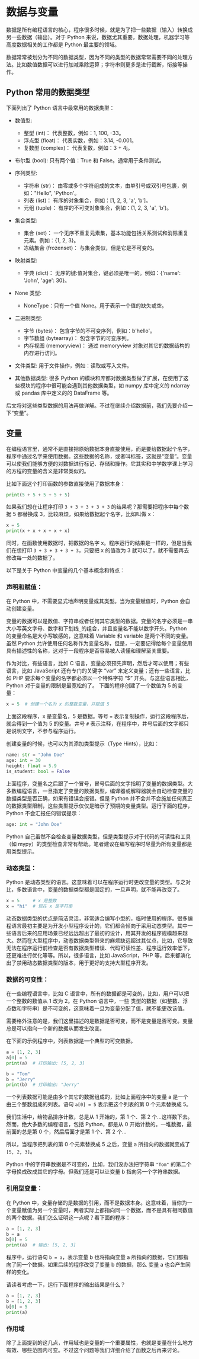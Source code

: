 # 数据与变量

数据是所有编程语言的核心，程序很多时候，就是为了把一些数据（输入）转换成另一些数据（输出）。对于 Python 来说，数据尤其重要，数据处理，机器学习等高度数据相关的工作都是 Python 最主要的领域。

数据常常被划分为不同的数据类型，因为不同的类型的数据常常需要不同的处理方法。比如数值数据可以进行加减乘除运算；字符串则更多是进行截断，衔接等操作。

## Python 常用的数据类型

下面列出了 Python 语言中最常用的数据类型：

* 数值型:
   * 整型 (int)： 代表整数，例如：1, 100, -33。
   * 浮点型 (float)： 代表实数，例如：3.14, -0.001。
   * 复数型 (complex)： 代表复数，例如：3 + 4j。
   
* 布尔型 (bool):
   只有两个值：True 和 False。通常用于条件测试。
   
* 序列类型:
   * 字符串 (str)： 由零或多个字符组成的文本，由单引号或双引号包裹，例如："Hello", 'Python'。
   * 列表 (list)： 有序的对象集合，例如：[1, 2, 3, 'a', 'b']。
   * 元组 (tuple)： 有序的不可变对象集合，例如：(1, 2, 3, 'a', 'b')。
   
* 集合类型:
   * 集合 (set)： 一个无序不重复元素集，基本功能包括关系测试和消除重复元素。例如：{1, 2, 3}。
   * 冻结集合 (frozenset)： 与集合类似，但是它是不可变的。
   
* 映射类型:
   * 字典 (dict)： 无序的键:值对集合，键必须是唯一的。例如：{'name': 'John', 'age': 30}。
   
* None 类型:
   * NoneType：只有一个值 None。用于表示一个值的缺失或空。
   
* 二进制类型:
   * 字节 (bytes)： 包含字节的不可变序列，例如：b'hello'。
   * 字节数组 (bytearray)： 包含字节的可变序列。
   * 内存视图 (memoryview)： 通过 memoryview 对象对其它的数据结构的内存进行访问。
   
* 文件类型:
   用于文件操作，例如：读取或写入文件。
   
* 其他数据类型:
   很多 Python 的模块和库都对数据类型做了扩展，在使用了这些模块的程序中很可能会遇到其他数据类型，如 numpy 库中定义的 ndarray 或 pandas 库中定义的的 DataFrame 等。

后文将对这些类型数据的用法再做详解。不过在继续介绍数据前，我们先要介绍一下“变量”。

## 变量

在编程语言里，通常不是直接把原始数据本身直接使用，而是要给数据起个名字，程序中通过名字来使用数据。这些数据的名称，或者叫标签，这就是“变量”。变量可以使我们能够方便的对数据进行标记、存储和操作。它其实和中学数学课上学习的方程的变量的含义是非常类似的。

比如下面这个打印函数的参数直接使用了数据本身：

```python
print(5 + 5 + 5 + 5 + 5)
```

如果我们想在让程序打印 `3 + 3 + 3 + 3 + 3` 的结果呢？那需要把程序中每个数据 5 都替换成 3，比较麻烦，如果给数据起个名字，比如叫做 x：

```python
x = 5
print(x + x + x + x + x)
```

同时，在函数使用数据时，把数据的名字 x。程序运行的结果是一样的，但是当我们在想打印 `3 + 3 + 3 + 3 + 3`，只要把 x 的值改为 3 就可以了，就不需要再去修改每一处的数据了。



以下是关于 Python 中变量的几个基本概念和特点：

### 声明和赋值：

在 Python 中，不需要显式地声明变量或其类型。当为变量赋值时，Python 会自动创建变量。

变量的数据可以是数值、字符串或者任何其它类型的数据。变量的名字必须是一串大小写英文字母、数字和下划线`_`的组合，并且变量名不能以数字开头。Python 的变量命名是大小写敏感的，这意味着 Variable 和 variable 是两个不同的变量。虽然 Python 允许使用任何名称作为变量名称，但是，一定要记得给每个变量使用具有描述性的名称，这对于一段程序是否容易被人读懂和理解至关重要。

作为对比，有些语言，比如 C 语言，变量必须预先声明，然后才可以使用；有些语言，比如 JavaScript 还有专门的关键字 “var” 来定义变量；还有一些语言，比如 PHP 要求每个变量的名字都必须以一个特殊字符 “$” 开头。与这些语言相比，Python 对于变量的限制是最宽松的了。
下面的程序创建了一个数值为 5 的变量：

```python
x = 5  # 创建一个名为 x 的整数变量，并赋值 5
```

上面这段程序，x 是变量名，5 是数据。等号 `=` 表示复制操作，运行这段程序后，就会得到一个值为 5 的变量。井号 `#` 表示注释，在程序中，井号后面的文字都只是说明文字，不参与程序运行。

创建变量的时候，也可以为其添加类型提示（Type Hints），比如：

```python
name: str = "John Doe"
age: int = 30
height: float = 5.9
is_student: bool = False
```

上面程序，变量名之后跟了一个冒号，冒号后面的文字指明了变量的数据类型。大多数编程语言，一旦指定了变量的数据类型，编译器或解释器就会自动检查变量的数据类型是否正确，如果有错误会报错。但是 Python 并不会并不会施加任何真正的数据类型限制，这些类型提示仅仅是暗示了预期的变量类型。运行下面的程序，Python 不会汇报任何错误提示：

```python
age: int = "John Doe"
```

Python 自己虽然不会检查变量数据类型，但是类型提示对于代码的可读性和工具（如 mypy）的类型检查非常有帮助。笔者建议在编写程序时尽量为所有变量都是用类型提示。

### 动态类型：

Python 是动态类型的语言。这意味着可以在程序运行时更改变量的类型。与之对比，多数语言中，变量的数据类型都是固定的，一旦声明，就不能再改变了。

```python
x = 5     # x 是整数
x = "hi"  # 现在 x 是字符串
```

动态数据类型的优点是简洁灵活，非常适合编写小型的，临时使用的程序。很多编程语言最初主要是为开发小型程序设计的，它们都会倾向于采用动态类型。其中一些语言后来的应用场景已经远远超出了最初的设计，用其开发的程序规模越来越大。然而在大型程序中，动态数据类型带来的麻烦缺远超过其优点，比如，它导致无法在程序运行前检查是否有数据类型错误、代码可读性差、程序运行效率低下，还更难进行优化等等。所以，很多语言，比如 JavaScript，PHP 等，后来都演化出了禁用动态数据类型的版本，用于更好的支持大型程序开发。


### 数据的可变性：

在一些编程语言中，比如 C 语言中，所有的数据都是可变的，比如，用户可以把一个整数的数值从 1 改为 2。在 Python 语言中，一些 类型的数据（如整数、浮点数和字符串）是不可变的，这意味着一旦为变量分配了值，就不能更改该值。

需要格外注意的是，我们这里描述的是数据是否可变，而不是变量是否可变。变量总是可以指向一个新的数据从而发生改变。

在下面的示例程序中，列表数据是一个典型的可变数据。

```python
a = [1, 2, 3]
a[0] = 5
print(a)  # 打印输出: [5, 2, 3]

b = "Tom"
b = "Jerry"
print(b)  # 打印输出: "Jerry"
```

一个列表数据可能是由多个其它的数据组成的，比如上面程序中的变量 a 是一个由三个整数组成的列表。语句 `a[0] = 5` 表示把这个列表的第 0 个元素替换成 5。

我们生活中，给物品排序计数，总是从 1 开始的，第 1 个、第 2 个...这样数下去。然而，绝大多数的编程语言，包括 Python，都是从 0 开始计数的。一堆数据，最前面的总是第 0 个，然后后面才是第 1 个、第 2 个...

所以，当程序把列表的第 0 个元素替换成 5 之后，变量 a 所指向的数据就变成了 `[5, 2, 3]`。

Python 中的字符串数据是不可变的，比如，我们没办法把字符串 `"Tom"` 的第二个字母换成改成其它的字母。但我们还是可以让变量 b 指向另一个字符串数据。

### 引用型变量：

在 Python 中，变量存储的是数据的引用，而不是数据本身。这意味着，当你为一个变量赋值为另一个变量时，两者实际上都指向同一个数据，而不是具有相同数值的两个数据。我们怎么证明这一点呢？看下面的程序：

```python
a = [1, 2, 3]
b = a
b[0] = 5
print(a)  # 输出: [5, 2, 3]
```

程序中，运行语句 `b = a`，表示变量 b 也将指向变量 a 所指向的数据，它们都指向了同一个数据。如果后续的程序改变了变量 b 的数据，那么 变量 a 也会产生同样的变化。

请读者考虑一下，运行下面程序的输出结果是什么？

```python
a = [1, 2, 3]
b = [1, 2, 3]
b[0] = 5
print(a)
```

### 作用域

除了上面提到的这几点，作用域也是变量的一个重要属性，也就是变量在什么地方有效、哪些范围内可变。不过这个问题等我们详细介绍了函数之后再来讨论。